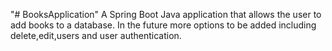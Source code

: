 "# BooksApplication" 
A Spring Boot Java application that allows the user to add books to a database. In the future more options to be added including delete,edit,users and user authentication.
